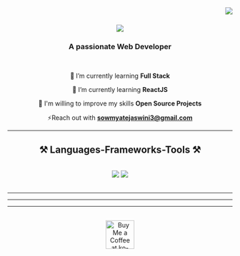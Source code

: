<img align="right" src="https://visitor-badge.laobi.icu/badge?page_id=salesp07.salesp07" />

<h1 align="center">
    <img src="https://readme-typing-svg.herokuapp.com/?font=Righteous&size=35&center=true&vCenter=true&width=500&height=70&duration=4000&lines=Hi+There!+👋;+I'm+Sowmya+Tejaswini!;" />
</h1>

<h3 align="center">A passionate Web Developer</h3>

<br/>

<div align="center">
 
 🔭 I’m currently learning **Full Stack**
 
 🌱 I’m currently learning **ReactJS**

💬 I'm willing to improve my skills **Open Source Projects**

⚡Reach out with **sowmyatejaswini3@gmail.com**

 </div>

 <hr/>
 
<h2 align="center">⚒️ Languages-Frameworks-Tools ⚒️</h2>
<br/>
<div align="center">
    <img src="https://skillicons.dev/icons?i=react,bootstrap,html,css,vscode,github,tailwind,git" />
    <img src="https://skillicons.dev/icons?i=nodejs,python,javascript,express,firebase,mongodb,c,java,mysql" /><br>
</div>

<br/>
<hr/>

<hr/>



<hr/>

<br/>

<div align="center">
<a href='https://ko-fi.com/V7V4RAK9C' target='_blank'><img height='64' style='border:0px;height:64px;' src='https://storage.ko-fi.com/cdn/kofi1.png?v=3' border='0' alt='Buy Me a Coffee at ko-fi.com' /></a>
</div>

<br/>
